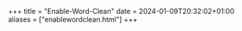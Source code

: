 +++
title = "Enable-Word-Clean"
date = 2024-01-09T20:32:02+01:00
aliases = ["enablewordclean.html"]
+++
